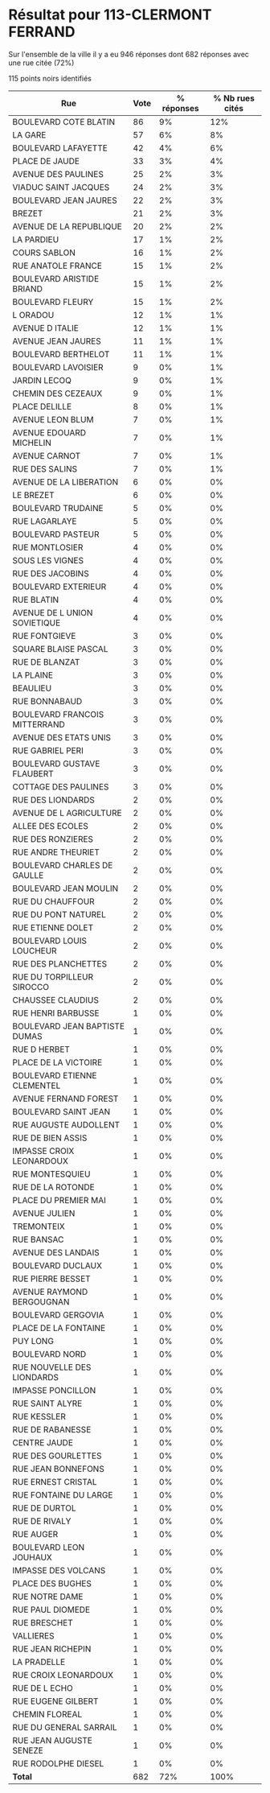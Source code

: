 # Résultat pour 113-CLERMONT FERRAND

Sur l'ensemble de la ville il y a eu 946 réponses dont 682 réponses avec une rue citée (72%)

115 points noirs identifiés

| Rue | Vote | % réponses | % Nb rues cités|
|-----|------|------------|----------------|
| BOULEVARD COTE BLATIN | 86 | 9% | 12%|
| LA GARE | 57 | 6% | 8%|
| BOULEVARD LAFAYETTE | 42 | 4% | 6%|
| PLACE DE JAUDE | 33 | 3% | 4%|
| AVENUE DES PAULINES | 25 | 2% | 3%|
| VIADUC SAINT JACQUES | 24 | 2% | 3%|
| BOULEVARD JEAN JAURES | 22 | 2% | 3%|
| BREZET | 21 | 2% | 3%|
| AVENUE DE LA REPUBLIQUE | 20 | 2% | 2%|
| LA PARDIEU | 17 | 1% | 2%|
| COURS SABLON | 16 | 1% | 2%|
| RUE ANATOLE FRANCE | 15 | 1% | 2%|
| BOULEVARD ARISTIDE BRIAND | 15 | 1% | 2%|
| BOULEVARD FLEURY | 15 | 1% | 2%|
| L ORADOU | 12 | 1% | 1%|
| AVENUE D ITALIE | 12 | 1% | 1%|
| AVENUE JEAN JAURES | 11 | 1% | 1%|
| BOULEVARD BERTHELOT | 11 | 1% | 1%|
| BOULEVARD LAVOISIER | 9 | 0% | 1%|
| JARDIN LECOQ | 9 | 0% | 1%|
| CHEMIN DES CEZEAUX | 9 | 0% | 1%|
| PLACE DELILLE | 8 | 0% | 1%|
| AVENUE LEON BLUM | 7 | 0% | 1%|
| AVENUE EDOUARD MICHELIN | 7 | 0% | 1%|
| AVENUE CARNOT | 7 | 0% | 1%|
| RUE DES SALINS | 7 | 0% | 1%|
| AVENUE DE LA LIBERATION | 6 | 0% | 0%|
| LE BREZET | 6 | 0% | 0%|
| BOULEVARD TRUDAINE | 5 | 0% | 0%|
| RUE LAGARLAYE | 5 | 0% | 0%|
| BOULEVARD PASTEUR | 5 | 0% | 0%|
| RUE MONTLOSIER | 4 | 0% | 0%|
| SOUS LES VIGNES | 4 | 0% | 0%|
| RUE DES JACOBINS | 4 | 0% | 0%|
| BOULEVARD EXTERIEUR | 4 | 0% | 0%|
| RUE BLATIN | 4 | 0% | 0%|
| AVENUE DE L UNION SOVIETIQUE | 4 | 0% | 0%|
| RUE FONTGIEVE | 3 | 0% | 0%|
| SQUARE BLAISE PASCAL | 3 | 0% | 0%|
| RUE DE BLANZAT | 3 | 0% | 0%|
| LA PLAINE | 3 | 0% | 0%|
| BEAULIEU | 3 | 0% | 0%|
| RUE BONNABAUD | 3 | 0% | 0%|
| BOULEVARD FRANCOIS MITTERRAND | 3 | 0% | 0%|
| AVENUE DES ETATS UNIS | 3 | 0% | 0%|
| RUE GABRIEL PERI | 3 | 0% | 0%|
| BOULEVARD GUSTAVE FLAUBERT | 3 | 0% | 0%|
| COTTAGE DES PAULINES | 3 | 0% | 0%|
| RUE DES LIONDARDS | 2 | 0% | 0%|
| AVENUE DE L AGRICULTURE | 2 | 0% | 0%|
| ALLEE DES ECOLES | 2 | 0% | 0%|
| RUE DES RONZIERES | 2 | 0% | 0%|
| RUE ANDRE THEURIET | 2 | 0% | 0%|
| BOULEVARD CHARLES DE GAULLE | 2 | 0% | 0%|
| BOULEVARD JEAN MOULIN | 2 | 0% | 0%|
| RUE DU CHAUFFOUR | 2 | 0% | 0%|
| RUE DU PONT NATUREL | 2 | 0% | 0%|
| RUE ETIENNE DOLET | 2 | 0% | 0%|
| BOULEVARD LOUIS LOUCHEUR | 2 | 0% | 0%|
| RUE DES PLANCHETTES | 2 | 0% | 0%|
| RUE DU TORPILLEUR SIROCCO | 2 | 0% | 0%|
| CHAUSSEE CLAUDIUS | 2 | 0% | 0%|
| RUE HENRI BARBUSSE | 1 | 0% | 0%|
| BOULEVARD JEAN BAPTISTE DUMAS | 1 | 0% | 0%|
| RUE D HERBET | 1 | 0% | 0%|
| PLACE DE LA VICTOIRE | 1 | 0% | 0%|
| BOULEVARD ETIENNE CLEMENTEL | 1 | 0% | 0%|
| AVENUE FERNAND FOREST | 1 | 0% | 0%|
| BOULEVARD SAINT JEAN | 1 | 0% | 0%|
| RUE AUGUSTE AUDOLLENT | 1 | 0% | 0%|
| RUE DE BIEN ASSIS | 1 | 0% | 0%|
| IMPASSE CROIX LEONARDOUX | 1 | 0% | 0%|
| RUE MONTESQUIEU | 1 | 0% | 0%|
| RUE DE LA ROTONDE | 1 | 0% | 0%|
| PLACE DU PREMIER MAI | 1 | 0% | 0%|
| AVENUE JULIEN | 1 | 0% | 0%|
| TREMONTEIX | 1 | 0% | 0%|
| RUE BANSAC | 1 | 0% | 0%|
| AVENUE DES LANDAIS | 1 | 0% | 0%|
| BOULEVARD DUCLAUX | 1 | 0% | 0%|
| RUE PIERRE BESSET | 1 | 0% | 0%|
| AVENUE RAYMOND BERGOUGNAN | 1 | 0% | 0%|
| BOULEVARD GERGOVIA | 1 | 0% | 0%|
| PLACE DE LA FONTAINE | 1 | 0% | 0%|
| PUY LONG | 1 | 0% | 0%|
| BOULEVARD NORD | 1 | 0% | 0%|
| RUE NOUVELLE DES LIONDARDS | 1 | 0% | 0%|
| IMPASSE PONCILLON | 1 | 0% | 0%|
| RUE SAINT ALYRE | 1 | 0% | 0%|
| RUE KESSLER | 1 | 0% | 0%|
| RUE DE RABANESSE | 1 | 0% | 0%|
| CENTRE JAUDE | 1 | 0% | 0%|
| RUE DES GOURLETTES | 1 | 0% | 0%|
| RUE JEAN BONNEFONS | 1 | 0% | 0%|
| RUE ERNEST CRISTAL | 1 | 0% | 0%|
| RUE FONTAINE DU LARGE | 1 | 0% | 0%|
| RUE DE DURTOL | 1 | 0% | 0%|
| RUE DE RIVALY | 1 | 0% | 0%|
| RUE AUGER | 1 | 0% | 0%|
| BOULEVARD LEON JOUHAUX | 1 | 0% | 0%|
| IMPASSE DES VOLCANS | 1 | 0% | 0%|
| PLACE DES BUGHES | 1 | 0% | 0%|
| RUE NOTRE DAME | 1 | 0% | 0%|
| RUE PAUL DIOMEDE | 1 | 0% | 0%|
| RUE BRESCHET | 1 | 0% | 0%|
| VALLIERES | 1 | 0% | 0%|
| RUE JEAN RICHEPIN | 1 | 0% | 0%|
| LA PRADELLE | 1 | 0% | 0%|
| RUE CROIX LEONARDOUX | 1 | 0% | 0%|
| RUE DE L ECHO | 1 | 0% | 0%|
| RUE EUGENE GILBERT | 1 | 0% | 0%|
| CHEMIN FLOREAL | 1 | 0% | 0%|
| RUE DU GENERAL SARRAIL | 1 | 0% | 0%|
| RUE JEAN AUGUSTE SENEZE | 1 | 0% | 0%|
| RUE RODOLPHE DIESEL | 1 | 0% | 0%|
| **Total** | 682 | 72% | 100%|
